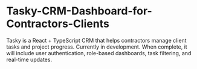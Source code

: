 # Tasky-CRM-Dashboard-for-Contractors-Clients
Tasky is a React + TypeScript CRM that helps contractors manage client tasks and project progress. Currently in development. When complete, it will include user authentication, role-based dashboards, task filtering, and real-time updates.
